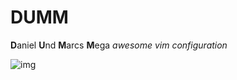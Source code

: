 # DUMM
**D**aniel **U**nd **M**arcs **M**ega *awesome vim configuration*

![img](https://i.imgflip.com/2tv0p6.png)
